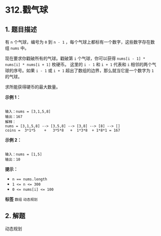 # 312.戳气球

## 1. 题目描述

有 `n` 个气球，编号为 `0` 到 `n - 1` ，每个气球上都标有一个数字，这些数字存在数组 `nums` 中。

现在要求你戳破所有的气球。戳破第 `i` 个气球，你可以获得 `nums[i - 1] * nums[i] * nums[i + 1]` 枚硬币。 这里的 `i - 1` 和 `i + 1` 代表和 `i` 相邻的两个气球的序号。如果 `i - 1` 或 `i + 1` 超出了数组的边界，那么就当它是一个数字为 `1` 的气球。

求所能获得硬币的最大数量。

 
 **示例 1：** 

```

输入：nums = [3,1,5,8]
输出：167
解释：
nums = [3,1,5,8] --> [3,5,8] --> [3,8] --> [8] --> []
coins =  3*1*5    +   3*5*8   +  1*3*8  + 1*8*1 = 167
```
 **示例 2：** 

```

输入：nums = [1,5]
输出：10

```
 

 **提示：** 
-  `n == nums.length` 
-  `1 <= n <= 300` 
-  `0 <= nums[i] <= 100` 
 
**标签**
`数组` `动态规划` 


## 2. 解题
动态规划
